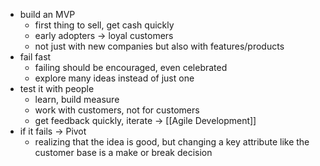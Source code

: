 - build an MVP
	- first thing to sell, get cash quickly
	- early adopters -> loyal customers
	- not just with new companies but also with features/products
- fail fast
	- failing should be encouraged, even celebrated
	- explore many ideas instead of just one
- test it with people
	- learn, build measure
	- work with customers, not for customers
	- get feedback quickly, iterate -> [[Agile Development]]
- if it fails -> Pivot
	- realizing that the idea is good, but changing a key attribute like the customer base is a make or break decision